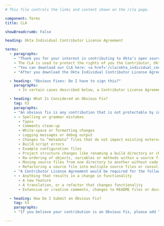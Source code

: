 ```yaml
---
# This file controls the links and content shown on the /cla page.

component: Terms
title: CLA

showBreadcrumb: False

heading: Okta Individual Contributor License Agreement

terms:
  - paragraphs:
    - "Thank you for your interest in contributing to Okta’s open source projects! We have developed an Individual Contributor License Agreement (CLA) for developers to sign when submitting code to Okta on our public repositories through PRs on GitHub (or other methods). This CLA allows us to merge in code (or build upon suggested code) in our sample apps and SDKs, giving us the ability to utilize that code in the course of our business. A CLA is vital to building up public code repositories that can be used by a business. The use of CLAs is common in the development of software, especially open source software. Examples of other entities that use CLAs are <a href='https://www.apache.org/licenses/icla.txt'>The Apache Software Foundation</a>, the <a href='https://eclipse.org/legal/ECA.php'>Eclipse Foundation</a>, and <a href='https://cla.developers.google.com/about/google-individual?csw=1'>Google</a>."
    - The CLA is used to protect the rights of you the Contributor, Okta, and Okta’s users. The CLA does not take away any right, title, or interest you have in your contribution and only assigns the rights specified in the CLA to Okta in order to allow Okta and Okta’s users to use your contribution.
    - "You can download our CLA here: <a href='/cla/okta_individual_contributor_license_agreement_2016-11.pdf'>Okta Individual Contributor License Agreement</a>"
    - "After you download the Okta Individual Contributor License Agreement, please read and sign it, and then email the signed copy to <a href='mailto:CLA@okta.com'>CLA@okta.com</a>."

  - heading: "Obvious Fixes: Do I have to sign this?"
    paragraphs:
      - In certain cases described below, a Contributor License Agreement may not be required if the contribution(s) are minor enough not to be considered intellectual property protectable by copyright or patent law (an “Obvious Fix”). This allows you to make contributions to Okta for Obvious Fixes without signing anything.

  - heading: What Is Considered an Obvious Fix?
    tag: h3
    paragraphs:
    - "An obvious fix is any contribution that is not protectable by intellectual property law. We generally consider Obvious Fixes to be changes that do not introduce any new functionality or creativity, for example:"
    - - Spelling or grammar mistakes
      - Typos
      - Comments clean-up
      - White-space or formatting changes
      - Logging messages or debug output
      - Changes to “metadata” files that do not impact existing external dependencies such as the .gitignore file
      - Build script errors
      - Example configuration files
      - Project structure changes like renaming a build directory or changing a constant
      - Re-ordering of objects, variables or methods within a source file
      - Moving source files from one directory to another without code changes
      - Refactoring a source file into multiple source files or consolidating multiple source files a single source file without changing functionality
    - "A Contributor License Agreement would be required for the following as they are not Obvious Fixes:"
    - - Anything that results in a change in functionality
      - A new feature
      - A translation, or a refactor that changes functionality
      - Extensive or creative comments, changes to README files or documentation

  - heading: How Do I Submit an Obvious Fix?
    tag: h3
    paragraphs:
    - "If you believe your contribution is an Obvious Fix, please add “Obvious Fix” to the pull request description. If Okta believes it is not an Obvious Fix we may request that you <a href='/cla/okta_individual_contributor_license_agreement_2016-11.pdf'>sign a CLA</a> before we merge your pull request."

---
```

